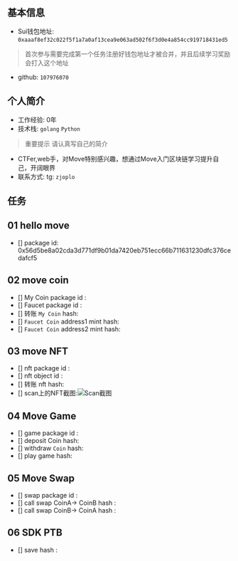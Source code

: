 ## 基本信息
- Sui钱包地址: `0xaaaf8ef32c022f5f1a7a0af13cea9e063ad502f6f3d0e4a854cc919718431ed5`
> 首次参与需要完成第一个任务注册好钱包地址才被合并，并且后续学习奖励会打入这个地址
- github: `107976070`

## 个人简介
- 工作经验: 0年
- 技术栈: `golang` `Python`
> 重要提示 请认真写自己的简介
- CTFer,web手，对Move特别感兴趣，想通过Move入门区块链学习提升自己，开阔眼界
- 联系方式: tg: `zjoplo` 

## 任务

##   01 hello move  
- [] package id: 0x56d5be8a02cda3d771df9b01da7420eb751ecc66b711631230dfc376cedafcf5

##   02 move coin
- [] My Coin package id : 
- [] Faucet package id : 
- [] 转账 `My Coin` hash:
- [] `Faucet Coin` address1 mint hash:
- [] `Faucet Coin` address2 mint hash:

##   03 move NFT
- [] nft package id :
- [] nft object id : 
- [] 转账 nft  hash:
- [] scan上的NFT截图:![Scan截图](./images/你的图片地址)

##   04 Move Game
- [] game package id :
- [] deposit Coin hash:
- [] withdraw `Coin` hash:
- [] play game hash:

##   05 Move Swap
- [] swap package id :
- [] call swap CoinA-> CoinB  hash :
- [] call swap CoinB-> CoinA  hash :

##   06 SDK PTB
- [] save hash :
